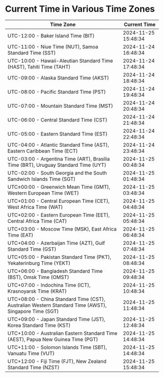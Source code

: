 # Current Time in Various Time Zones

| Time Zone | Current Time |
|-----------|--------------|
| UTC-12:00 - Baker Island Time (BIT) | 2024-11-25 15:48:34 |
| UTC-11:00 - Niue Time (NUT), Samoa Standard Time (SST) | 2024-11-24 16:48:34 |
| UTC-10:00 - Hawaii-Aleutian Standard Time (HAST), Tahiti Time (TAHT) | 2024-11-24 17:48:34 |
| UTC-09:00 - Alaska Standard Time (AKST) | 2024-11-24 18:48:34 |
| UTC-08:00 - Pacific Standard Time (PST) | 2024-11-24 19:48:34 |
| UTC-07:00 - Mountain Standard Time (MST) | 2024-11-24 20:48:34 |
| UTC-06:00 - Central Standard Time (CST) | 2024-11-24 21:48:34 |
| UTC-05:00 - Eastern Standard Time (EST) | 2024-11-24 22:48:34 |
| UTC-04:00 - Atlantic Standard Time (AST), Eastern Caribbean Time (ECT) | 2024-11-24 23:48:34 |
| UTC-03:00 - Argentina Time (ART), Brasília Time (BRT), Uruguay Standard Time (UYT) | 2024-11-25 00:48:34 |
| UTC-02:00 - South Georgia and the South Sandwich Islands Time (SGT) | 2024-11-25 01:48:34 |
| UTC±00:00 - Greenwich Mean Time (GMT), Western European Time (WET) | 2024-11-25 03:48:34 |
| UTC+01:00 - Central European Time (CET), West Africa Time (WAT) | 2024-11-25 04:48:34 |
| UTC+02:00 - Eastern European Time (EET), Central Africa Time (CAT) | 2024-11-25 05:48:34 |
| UTC+03:00 - Moscow Time (MSK), East Africa Time (EAT) | 2024-11-25 06:48:34 |
| UTC+04:00 - Azerbaijan Time (AZT), Gulf Standard Time (GST) | 2024-11-25 07:48:34 |
| UTC+05:00 - Pakistan Standard Time (PKT), Yekaterinburg Time (YEKT) | 2024-11-25 08:48:34 |
| UTC+06:00 - Bangladesh Standard Time (BST), Omsk Time (OMST) | 2024-11-25 09:48:34 |
| UTC+07:00 - Indochina Time (ICT), Krasnoyarsk Time (KRAT) | 2024-11-25 10:48:34 |
| UTC+08:00 - China Standard Time (CST), Australian Western Standard Time (AWST), Singapore Time (SGT) | 2024-11-25 11:48:34 |
| UTC+09:00 - Japan Standard Time (JST), Korea Standard Time (KST) | 2024-11-25 12:48:34 |
| UTC+10:00 - Australian Eastern Standard Time (AEST), Papua New Guinea Time (PGT) | 2024-11-25 14:48:34 |
| UTC+11:00 - Solomon Islands Time (SBT), Vanuatu Time (VUT) | 2024-11-25 14:48:34 |
| UTC+12:00 - Fiji Time (FJT), New Zealand Standard Time (NZST) | 2024-11-25 15:48:34 |
